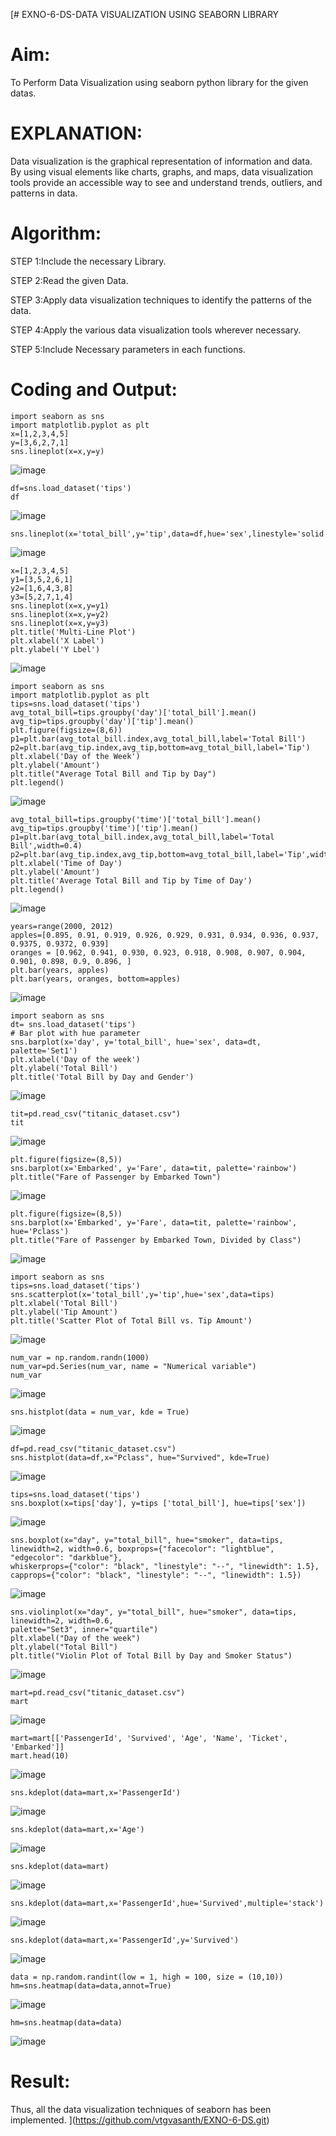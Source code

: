 [# EXNO-6-DS-DATA VISUALIZATION USING SEABORN LIBRARY

# Aim:
  To Perform Data Visualization using seaborn python library for the given datas.

# EXPLANATION:
Data visualization is the graphical representation of information and data. By using visual elements like charts, graphs, and maps, data visualization tools provide an accessible way to see and understand trends, outliers, and patterns in data.

# Algorithm:
STEP 1:Include the necessary Library.

STEP 2:Read the given Data.

STEP 3:Apply data visualization techniques to identify the patterns of the data.

STEP 4:Apply the various data visualization tools wherever necessary.

STEP 5:Include Necessary parameters in each functions.

# Coding and Output:
 ```
import seaborn as sns
import matplotlib.pyplot as plt
x=[1,2,3,4,5]
y=[3,6,2,7,1]
sns.lineplot(x=x,y=y)
```
![image](https://github.com/22008650/EXNO-6-DS/assets/122548204/6b53da20-2502-4385-aac7-98f1f3befd8a)
```
df=sns.load_dataset('tips')
df
```
![image](https://github.com/22008650/EXNO-6-DS/assets/122548204/fdd20d4d-83e2-4d72-826e-261da338cefb)

```
sns.lineplot(x='total_bill',y='tip',data=df,hue='sex',linestyle='solid',legend='auto')
```
![image](https://github.com/22008650/EXNO-6-DS/assets/122548204/ea007708-1d9e-42f9-9985-952d60f38f30)
```
x=[1,2,3,4,5]
y1=[3,5,2,6,1]
y2=[1,6,4,3,8]
y3=[5,2,7,1,4]
sns.lineplot(x=x,y=y1)
sns.lineplot(x=x,y=y2)
sns.lineplot(x=x,y=y3)
plt.title('Multi-Line Plot')
plt.xlabel('X Label')
plt.ylabel('Y Lbel')
```
![image](https://github.com/22008650/EXNO-6-DS/assets/122548204/62278204-c402-4521-8756-a4c3cfe074db)
```
import seaborn as sns
import matplotlib.pyplot as plt
tips=sns.load_dataset('tips')
avg_total_bill=tips.groupby('day')['total_bill'].mean()
avg_tip=tips.groupby('day')['tip'].mean()
plt.figure(figsize=(8,6))
p1=plt.bar(avg_total_bill.index,avg_total_bill,label='Total Bill')
p2=plt.bar(avg_tip.index,avg_tip,bottom=avg_total_bill,label='Tip')
plt.xlabel('Day of the Week')
plt.ylabel('Amount')
plt.title("Average Total Bill and Tip by Day")
plt.legend()
```
![image](https://github.com/22008650/EXNO-6-DS/assets/122548204/9a8c998c-c0e6-4a1b-ba1f-9087a80f8311)
```
avg_total_bill=tips.groupby('time')['total_bill'].mean()
avg_tip=tips.groupby('time')['tip'].mean()
p1=plt.bar(avg_total_bill.index,avg_total_bill,label='Total Bill',width=0.4)
p2=plt.bar(avg_tip.index,avg_tip,bottom=avg_total_bill,label='Tip',width=0.4)
plt.xlabel('Time of Day')
plt.ylabel('Amount')
plt.title('Average Total Bill and Tip by Time of Day')
plt.legend()
```
![image](https://github.com/22008650/EXNO-6-DS/assets/122548204/25e9d270-63d1-46a2-903f-368eee6c7415)
```
years=range(2000, 2012)
apples=[0.895, 0.91, 0.919, 0.926, 0.929, 0.931, 0.934, 0.936, 0.937, 0.9375, 0.9372, 0.939] 
oranges = [0.962, 0.941, 0.930, 0.923, 0.918, 0.908, 0.907, 0.904, 0.901, 0.898, 0.9, 0.896, ]
plt.bar(years, apples)
plt.bar(years, oranges, bottom=apples)
```
![image](https://github.com/22008650/EXNO-6-DS/assets/122548204/b78f792c-8825-4040-bc74-2bc9aeb004e8)
```
import seaborn as sns
dt= sns.load_dataset('tips')
# Bar plot with hue parameter
sns.barplot(x='day', y='total_bill', hue='sex', data=dt, palette='Set1')
plt.xlabel('Day of the week')
plt.ylabel('Total Bill')
plt.title('Total Bill by Day and Gender')
```
![image](https://github.com/22008650/EXNO-6-DS/assets/122548204/8f73de4f-93b9-48ea-9ea4-b167e921c46f)
```
tit=pd.read_csv("titanic_dataset.csv")
tit
```
![image](https://github.com/22008650/EXNO-6-DS/assets/122548204/5fe92a80-b36e-412c-bd3a-6c55605e8d9a)
```
plt.figure(figsize=(8,5))
sns.barplot(x='Embarked', y='Fare', data=tit, palette='rainbow') 
plt.title("Fare of Passenger by Embarked Town")
```
![image](https://github.com/22008650/EXNO-6-DS/assets/122548204/50f6b48b-4e0f-48f2-b9a0-4ebd92538bbd)
```
plt.figure(figsize=(8,5))
sns.barplot(x='Embarked', y='Fare', data=tit, palette='rainbow', hue='Pclass') 
plt.title("Fare of Passenger by Embarked Town, Divided by Class")
```
![image](https://github.com/22008650/EXNO-6-DS/assets/122548204/51cfb849-da47-4dd4-9016-15526fac6649)
```
import seaborn as sns
tips=sns.load_dataset('tips')
sns.scatterplot(x='total_bill',y='tip',hue='sex',data=tips)
plt.xlabel('Total Bill')
plt.ylabel('Tip Amount')
plt.title('Scatter Plot of Total Bill vs. Tip Amount')
```
![image](https://github.com/22008650/EXNO-6-DS/assets/122548204/31bfecc2-5e1f-42fe-978d-8c93a3031519)
```
num_var = np.random.randn(1000)
num_var=pd.Series(num_var, name = "Numerical variable")
num_var
```
![image](https://github.com/22008650/EXNO-6-DS/assets/122548204/f1a7429c-32bb-42bb-ab7f-f78338f2e60b)
```
sns.histplot(data = num_var, kde = True)
```
![image](https://github.com/22008650/EXNO-6-DS/assets/122548204/b92fbcc3-35e3-4eb5-9f42-71302555e061)
```
df=pd.read_csv("titanic_dataset.csv")
sns.histplot(data=df,x="Pclass", hue="Survived", kde=True)
```
![image](https://github.com/22008650/EXNO-6-DS/assets/122548204/15d431e2-45f8-4aaf-bd09-a09293fe45c3)
```
tips=sns.load_dataset('tips')
sns.boxplot(x=tips['day'], y=tips ['total_bill'], hue=tips['sex'])
```
![image](https://github.com/22008650/EXNO-6-DS/assets/122548204/bd0c4516-7f6f-4e74-a8fd-9828f561479e)
```
sns.boxplot(x="day", y="total_bill", hue="smoker", data=tips, linewidth=2, width=0.6, boxprops={"facecolor": "lightblue", "edgecolor": "darkblue"},
whiskerprops={"color": "black", "linestyle": "--", "linewidth": 1.5}, capprops={"color": "black", "linestyle": "--", "linewidth": 1.5})
```
![image](https://github.com/22008650/EXNO-6-DS/assets/122548204/e6097c2a-2000-435b-baa6-25d5a4f871ee)
```
sns.violinplot(x="day", y="total_bill", hue="smoker", data=tips, linewidth=2, width=0.6,
palette="Set3", inner="quartile")
plt.xlabel("Day of the week")
plt.ylabel("Total Bill")
plt.title("Violin Plot of Total Bill by Day and Smoker Status")
```
![image](https://github.com/22008650/EXNO-6-DS/assets/122548204/0aa05fec-1331-4a9f-a6b7-1d7382d830ad)
```
mart=pd.read_csv("titanic_dataset.csv")
mart
```
![image](https://github.com/22008650/EXNO-6-DS/assets/122548204/9625f124-7646-4a9b-ba5f-1436dd70f60a)
```
mart=mart[['PassengerId', 'Survived', 'Age', 'Name', 'Ticket', 'Embarked']] 
mart.head(10)
```
![image](https://github.com/22008650/EXNO-6-DS/assets/122548204/274f0dd5-db9e-4627-af64-d1492e8d59e0)
```
sns.kdeplot(data=mart,x='PassengerId')
```
![image](https://github.com/22008650/EXNO-6-DS/assets/122548204/ca789b30-eb66-480b-9aae-fd3624ffe652)
```
sns.kdeplot(data=mart,x='Age')
```
![image](https://github.com/22008650/EXNO-6-DS/assets/122548204/ac7ea457-9bb0-4892-8e4d-a0cdc9584696)
```
sns.kdeplot(data=mart)
```
![image](https://github.com/22008650/EXNO-6-DS/assets/122548204/8ff7b89b-420a-487c-9128-d487e6b0954b)
```
sns.kdeplot(data=mart,x='PassengerId',hue='Survived',multiple='stack')
```
![image](https://github.com/22008650/EXNO-6-DS/assets/122548204/51ae93b7-e5e1-4bc4-ab02-c18789adefa0)
```
sns.kdeplot(data=mart,x='PassengerId',y='Survived')
```
![image](https://github.com/22008650/EXNO-6-DS/assets/122548204/a33e47db-3c01-42ec-aa4c-32de42bfa024)
```
data = np.random.randint(low = 1, high = 100, size = (10,10))
hm=sns.heatmap(data=data,annot=True)
```
![image](https://github.com/22008650/EXNO-6-DS/assets/122548204/f9e5c308-2b66-4e1a-aa44-2129179bd8ef)
```
hm=sns.heatmap(data=data)
```
![image](https://github.com/22008650/EXNO-6-DS/assets/122548204/180369ae-c880-4a67-98d0-4e60af889b8c)

# Result:
 Thus, all the data visualization techniques of seaborn has been implemented.
](https://github.com/vtgvasanth/EXNO-6-DS.git)

